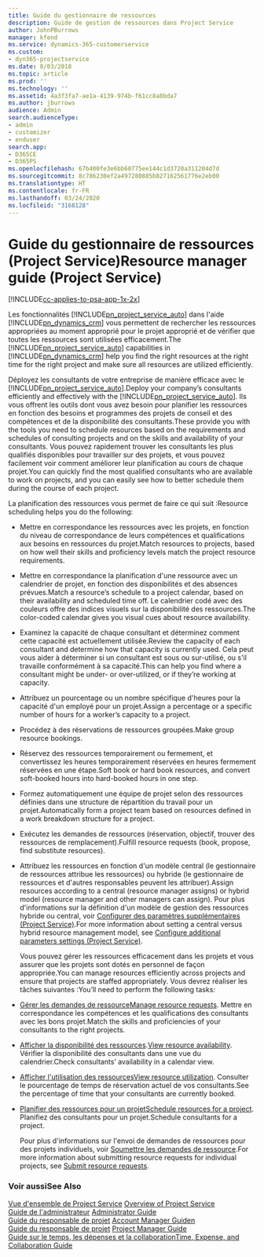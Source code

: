 ```yaml
---
title: Guide du gestionnaire de ressources
description: Guide de gestion de ressources dans Project Service
author: JohnPBurrows
manager: kfend
ms.service: dynamics-365-customerservice
ms.custom:
- dyn365-projectservice
ms.date: 8/03/2018
ms.topic: article
ms.prod: ''
ms.technology: ''
ms.assetid: 4a3f3fa7-ae1a-4139-974b-f61cc8a8bda7
ms.author: jburrows
audience: Admin
search.audienceType:
- admin
- customizer
- enduser
search.app:
- D365CE
- D365PS
ms.openlocfilehash: 67b400fe3e6bb60775ee144c1d3720a311204d7d
ms.sourcegitcommit: 8c786230ef2a497280885b827162561776e2eb00
ms.translationtype: HT
ms.contentlocale: fr-FR
ms.lasthandoff: 03/24/2020
ms.locfileid: "3168128"
---
```

# <a name="resource-manager-guide-project-service"></a><span data-ttu-id="d6fef-103">Guide du gestionnaire de ressources (Project Service)</span><span class="sxs-lookup"><span data-stu-id="d6fef-103">Resource manager guide (Project Service)</span></span>

[!INCLUDE[cc-applies-to-psa-app-1x-2x](../includes/cc-applies-to-psa-app-1x-2x.md)]

<span data-ttu-id="d6fef-104">Les fonctionnalités [!INCLUDE[pn_project_service_auto](../includes/pn-project-service-auto.md)] dans l'aide [!INCLUDE[pn_dynamics_crm](../includes/pn-dynamics-crm.md)] vous permettent de rechercher les ressources appropriées au moment approprié pour le projet approprié et de vérifier que toutes les ressources sont utilisées efficacement.</span><span class="sxs-lookup"><span data-stu-id="d6fef-104">The [!INCLUDE[pn_project_service_auto](../includes/pn-project-service-auto.md)] capabilities in [!INCLUDE[pn_dynamics_crm](../includes/pn-dynamics-crm.md)] help you find the right resources at the right time for the right project and make sure all resources are utilized efficiently.</span></span>  
  
 <span data-ttu-id="d6fef-105">Déployez les consultants de votre entreprise de manière efficace avec le [!INCLUDE[pn_project_service_auto](../includes/pn-project-service-auto.md)].</span><span class="sxs-lookup"><span data-stu-id="d6fef-105">Deploy your company’s consultants efficiently and effectively with the [!INCLUDE[pn_project_service_auto](../includes/pn-project-service-auto.md)].</span></span> <span data-ttu-id="d6fef-106">Ils vous offrent les outils dont vous avez besoin pour planifier les ressources en fonction des besoins et programmes des projets de conseil et des compétences et de la disponibilité des consultants.</span><span class="sxs-lookup"><span data-stu-id="d6fef-106">These provide you with the tools you need to schedule resources based on the requirements and schedules of consulting projects and on the skills and availability of your consultants.</span></span> <span data-ttu-id="d6fef-107">Vous pouvez rapidement trouver les consultants les plus qualifiés disponibles pour travailler sur des projets, et vous pouvez facilement voir comment améliorer leur planification au cours de chaque projet.</span><span class="sxs-lookup"><span data-stu-id="d6fef-107">You can quickly find the most qualified consultants who are available to work on projects, and you can easily see how to better schedule them during the course of each project.</span></span>  
  
 <span data-ttu-id="d6fef-108">La planification des ressources vous permet de faire ce qui suit :</span><span class="sxs-lookup"><span data-stu-id="d6fef-108">Resource scheduling helps you do the following:</span></span>  
  
- <span data-ttu-id="d6fef-109">Mettre en correspondance les ressources avec les projets, en fonction du niveau de correspondance de leurs compétences et qualifications aux besoins en ressources du projet.</span><span class="sxs-lookup"><span data-stu-id="d6fef-109">Match resources to projects, based on how well their skills and proficiency levels match the project resource requirements.</span></span>  
  
- <span data-ttu-id="d6fef-110">Mettre en correspondance la planification d'une ressource avec un calendrier de projet, en fonction des disponibilités et des absences prévues.</span><span class="sxs-lookup"><span data-stu-id="d6fef-110">Match a resource’s schedule to a project calendar, based on their availability and scheduled time off.</span></span> <span data-ttu-id="d6fef-111">Le calendrier codé avec des couleurs offre des indices visuels sur la disponibilité des ressources.</span><span class="sxs-lookup"><span data-stu-id="d6fef-111">The color-coded calendar gives you visual cues about resource availability.</span></span>  
  
- <span data-ttu-id="d6fef-112">Examinez la capacité de chaque consultant et déterminez comment cette capacité est actuellement utilisée.</span><span class="sxs-lookup"><span data-stu-id="d6fef-112">Review the capacity of each consultant and determine how that capacity is currently used.</span></span> <span data-ttu-id="d6fef-113">Cela peut vous aider à déterminer si un consultant est sous ou sur-utilisé, ou s'il travaille conformément à sa capacité.</span><span class="sxs-lookup"><span data-stu-id="d6fef-113">This can help you find where a consultant might be under- or over-utilized, or if they’re working at capacity.</span></span>  
  
- <span data-ttu-id="d6fef-114">Attribuez un pourcentage ou un nombre spécifique d'heures pour la capacité d'un employé pour un projet.</span><span class="sxs-lookup"><span data-stu-id="d6fef-114">Assign a percentage or a specific number of hours for a worker’s capacity to a project.</span></span>  
  
- <span data-ttu-id="d6fef-115">Procédez à des réservations de ressources groupées.</span><span class="sxs-lookup"><span data-stu-id="d6fef-115">Make group resource bookings.</span></span>  
  
- <span data-ttu-id="d6fef-116">Réservez des ressources temporairement ou fermement, et convertissez les heures temporairement réservées en heures fermement réservées en une étape.</span><span class="sxs-lookup"><span data-stu-id="d6fef-116">Soft book or hard book resources, and convert soft-booked hours into hard-booked hours in one step.</span></span>  
  
- <span data-ttu-id="d6fef-117">Formez automatiquement une équipe de projet selon des ressources définies dans une structure de répartition du travail pour un projet.</span><span class="sxs-lookup"><span data-stu-id="d6fef-117">Automatically form a project team based on resources defined in a work breakdown structure for a project.</span></span>  
  
- <span data-ttu-id="d6fef-118">Exécutez les demandes de ressources (réservation, objectif, trouver des ressources de remplacement).</span><span class="sxs-lookup"><span data-stu-id="d6fef-118">Fulfill resource requests (book, propose, find substitute resources).</span></span>  
  
- <span data-ttu-id="d6fef-119">Attribuez les ressources en fonction d'un modèle central (le gestionnaire de ressources attribue les ressources) ou hybride (le gestionnaire de ressources et d'autres responsables peuvent les attribuer).</span><span class="sxs-lookup"><span data-stu-id="d6fef-119">Assign resources according to a central (resource manager assigns) or hybrid model (resource manager and other managers can assign).</span></span> <span data-ttu-id="d6fef-120">Pour plus d'informations sur la définition d'un modèle de gestion des ressources hybride ou central, voir [Configurer des paramètres supplémentaires (Project Service)](../project-service/configure-additional-parameters-settings.md).</span><span class="sxs-lookup"><span data-stu-id="d6fef-120">For more information about setting a central versus hybrid resource management model, see [Configure additional parameters settings (Project Service)](../project-service/configure-additional-parameters-settings.md).</span></span>  
  
  <span data-ttu-id="d6fef-121">Vous pouvez gérer les ressources efficacement dans les projets et vous assurer que les projets sont dotés en personnel de façon appropriée.</span><span class="sxs-lookup"><span data-stu-id="d6fef-121">You can manage resources efficiently across projects and ensure that projects are staffed appropriately.</span></span> <span data-ttu-id="d6fef-122">Vous devrez réaliser les tâches suivantes :</span><span class="sxs-lookup"><span data-stu-id="d6fef-122">You’ll need to perform the following tasks:</span></span>  
  
- <span data-ttu-id="d6fef-123">[Gérer les demandes de ressource](../project-service/manage-resource-requests.md)</span><span class="sxs-lookup"><span data-stu-id="d6fef-123">[Manage resource requests](../project-service/manage-resource-requests.md).</span></span> <span data-ttu-id="d6fef-124">Mettre en correspondance les compétences et les qualifications des consultants avec les bons projet.</span><span class="sxs-lookup"><span data-stu-id="d6fef-124">Match the skills and proficiencies of your consultants to the right projects.</span></span>  
  
- <span data-ttu-id="d6fef-125">[Afficher la disponibilité des ressources](../project-service/view-resource-availability.md).</span><span class="sxs-lookup"><span data-stu-id="d6fef-125">[View resource availability](../project-service/view-resource-availability.md).</span></span> <span data-ttu-id="d6fef-126">Vérifier la disponibilité des consultants dans une vue du calendrier.</span><span class="sxs-lookup"><span data-stu-id="d6fef-126">Check consultants’ availability in a calendar view.</span></span>  
  
- <span data-ttu-id="d6fef-127">[Afficher l'utilisation des ressources](../project-service/view-resource-utilization.md)</span><span class="sxs-lookup"><span data-stu-id="d6fef-127">[View resource utilization](../project-service/view-resource-utilization.md).</span></span> <span data-ttu-id="d6fef-128">Consulter le pourcentage de temps de réservation actuel de vos consultants.</span><span class="sxs-lookup"><span data-stu-id="d6fef-128">See the percentage of time that your consultants are currently booked.</span></span>  
  
- <span data-ttu-id="d6fef-129">[Planifier des ressources pour un projet](../project-service/schedule-resources-project.md)</span><span class="sxs-lookup"><span data-stu-id="d6fef-129">[Schedule resources for a project](../project-service/schedule-resources-project.md).</span></span> <span data-ttu-id="d6fef-130">Planifiez des consultants pour un projet.</span><span class="sxs-lookup"><span data-stu-id="d6fef-130">Schedule consultants for a project.</span></span>  
  
  <span data-ttu-id="d6fef-131">Pour plus d'informations sur l'envoi de demandes de ressources pour des projets individuels, voir [Soumettre les demandes de ressource](../project-service/submit-resource-requests.md).</span><span class="sxs-lookup"><span data-stu-id="d6fef-131">For more information about submitting resource requests for individual projects, see [Submit resource requests](../project-service/submit-resource-requests.md).</span></span>  
  
### <a name="see-also"></a><span data-ttu-id="d6fef-132">Voir aussi</span><span class="sxs-lookup"><span data-stu-id="d6fef-132">See Also</span></span>  
 <span data-ttu-id="d6fef-133">[Vue d'ensemble de Project Service](../project-service/overview.md) </span><span class="sxs-lookup"><span data-stu-id="d6fef-133">[Overview of Project Service](../project-service/overview.md) </span></span>  
 <span data-ttu-id="d6fef-134">[Guide de l'administrateur](../project-service/admin-guide.md) </span><span class="sxs-lookup"><span data-stu-id="d6fef-134">[Administrator Guide](../project-service/admin-guide.md) </span></span>  
 <span data-ttu-id="d6fef-135">[Guide du responsable de projet](../project-service/account-manager-guide.md) </span><span class="sxs-lookup"><span data-stu-id="d6fef-135">[Account Manager Guiden](../project-service/account-manager-guide.md) </span></span>  
 <span data-ttu-id="d6fef-136">[Guide du responsable de projet](../project-service/project-manager-guide.md) </span><span class="sxs-lookup"><span data-stu-id="d6fef-136">[Project Manager Guide](../project-service/project-manager-guide.md) </span></span>  
 [<span data-ttu-id="d6fef-137">Guide sur le temps, les dépenses et la collaboration</span><span class="sxs-lookup"><span data-stu-id="d6fef-137">Time, Expense, and Collaboration Guide</span></span>](../project-service/time-expense-collaboration-guide.md)
